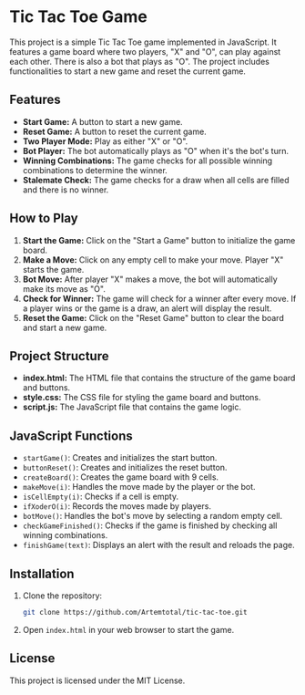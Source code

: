 # Tic Tac Toe Game

This project is a simple Tic Tac Toe game implemented in JavaScript. It features a game board where two players, "X" and "O", can play against each other. There is also a bot that plays as "O". The project includes functionalities to start a new game and reset the current game.

## Features

- **Start Game:** A button to start a new game.
- **Reset Game:** A button to reset the current game.
- **Two Player Mode:** Play as either "X" or "O".
- **Bot Player:** The bot automatically plays as "O" when it's the bot's turn.
- **Winning Combinations:** The game checks for all possible winning combinations to determine the winner.
- **Stalemate Check:** The game checks for a draw when all cells are filled and there is no winner.

## How to Play

1. **Start the Game:** Click on the "Start a Game" button to initialize the game board.
2. **Make a Move:** Click on any empty cell to make your move. Player "X" starts the game.
3. **Bot Move:** After player "X" makes a move, the bot will automatically make its move as "O".
4. **Check for Winner:** The game will check for a winner after every move. If a player wins or the game is a draw, an alert will display the result.
5. **Reset the Game:** Click on the "Reset Game" button to clear the board and start a new game.

## Project Structure

- **index.html:** The HTML file that contains the structure of the game board and buttons.
- **style.css:** The CSS file for styling the game board and buttons.
- **script.js:** The JavaScript file that contains the game logic.

## JavaScript Functions

- `startGame()`: Creates and initializes the start button.
- `buttonReset()`: Creates and initializes the reset button.
- `createBoard()`: Creates the game board with 9 cells.
- `makeMove(i)`: Handles the move made by the player or the bot.
- `isCellEmpty(i)`: Checks if a cell is empty.
- `ifXoderO(i)`: Records the moves made by players.
- `botMove()`: Handles the bot's move by selecting a random empty cell.
- `checkGameFinished()`: Checks if the game is finished by checking all winning combinations.
- `finishGame(text)`: Displays an alert with the result and reloads the page.

## Installation

1. Clone the repository:
    ```bash
    git clone https://github.com/Artemtotal/tic-tac-toe.git
    ```
2. Open `index.html` in your web browser to start the game.

## License

This project is licensed under the MIT License. 
